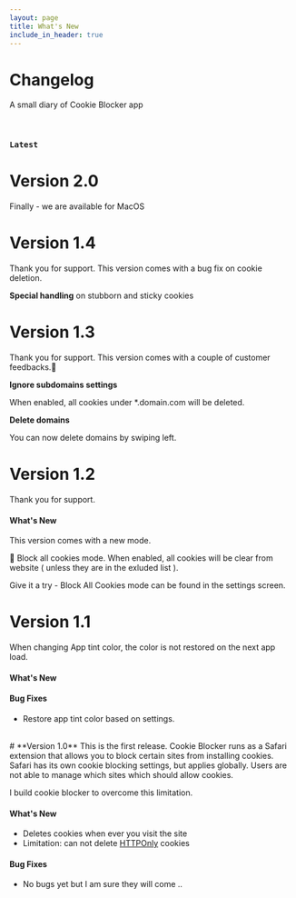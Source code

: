 ```yaml
---
layout: page
title: What's New
include_in_header: true
---
```


# Changelog
A small diary of Cookie Blocker app

<br>

### `Latest`

# **Version 2.0**

Finally - we are available for MacOS

# **Version 1.4**
Thank you for support. This version comes with a bug fix on cookie deletion.

**Special handling** on stubborn and sticky cookies

# **Version 1.3**

Thank you for support.
This version comes with a couple of customer feedbacks.🎉

**Ignore subdomains settings**

When enabled, all cookies under *.domain.com will be deleted.

**Delete domains**

You can now delete domains by swiping left.

# **Version 1.2**
Thank you for support.

#### What's New
This version comes with a new mode.

🎉 Block all cookies mode.
When enabled, all cookies will be clear from website ( unless they are in the exluded list ).

Give it a try - Block All Cookies mode can be found in the settings screen.

# **Version 1.1**
When changing App tint color, the color is not restored on the next app load.

#### What's New

#### Bug Fixes
- Restore app tint color based on settings.

<br>
# **Version 1.0**
This is the first release.
Cookie Blocker runs as a Safari extension that allows you to block certain sites from installing cookies.
Safari has its own cookie blocking settings, but applies globally.
Users are not able to manage which sites which should allow cookies.

I build cookie blocker to overcome this limitation.

#### What's New
- Deletes cookies when ever you visit the site
- Limitation: can not delete [HTTPOnly](https://developer.mozilla.org/en-US/docs/Web/HTTP/Cookies) cookies

#### Bug Fixes
- No bugs yet but I am sure they will come ..

<br>
